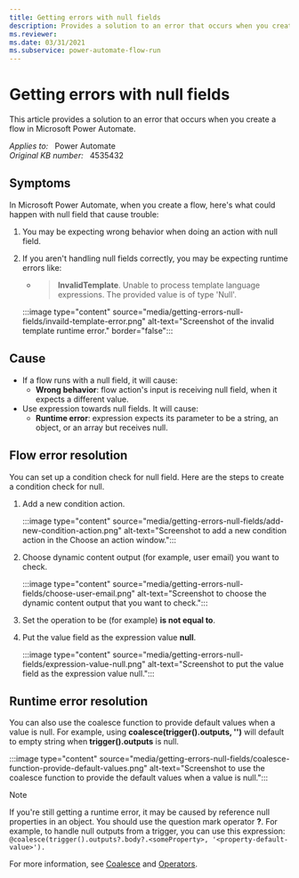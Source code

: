 ```yaml
---
title: Getting errors with null fields
description: Provides a solution to an error that occurs when you create a flow in Microsoft Power Automate.
ms.reviewer: 
ms.date: 03/31/2021
ms.subservice: power-automate-flow-run
---
```

# Getting errors with null fields

This article provides a solution to an error that occurs when you create a flow in Microsoft Power Automate.

_Applies to:_ &nbsp; Power Automate  
_Original KB number:_ &nbsp; 4535432

## Symptoms

In Microsoft Power Automate, when you create a flow, here's what could happen with null field that cause trouble:

1. You may be expecting wrong behavior when doing an action with null field.
2. If you aren't handling null fields correctly, you may be expecting runtime errors like:

   - > **InvalidTemplate**. Unable to process template language expressions. The provided value is of type 'Null'.

   :::image type="content" source="media/getting-errors-null-fields/invaild-template-error.png" alt-text="Screenshot of the invalid template runtime error." border="false":::

## Cause

- If a flow runs with a null field, it will cause:
  - **Wrong behavior**: flow action's input is receiving null field, when it expects a different value.
- Use expression towards null fields. It will cause:
  - **Runtime error**: expression expects its parameter to be a string, an object, or an array but receives null.

## Flow error resolution

You can set up a condition check for null field. Here are the steps to create a condition check for null.

1. Add a new condition action.

    :::image type="content" source="media/getting-errors-null-fields/add-new-condition-action.png" alt-text="Screenshot to add a new condition action in the Choose an action window.":::

2. Choose dynamic content output (for example, user email) you want to check.

    :::image type="content" source="media/getting-errors-null-fields/choose-user-email.png" alt-text="Screenshot to choose the dynamic content output that you want to check.":::

3. Set the operation to be (for example) **is not equal to**.
4. Put the value field as the expression value **null**.

    :::image type="content" source="media/getting-errors-null-fields/expression-value-null.png" alt-text="Screenshot to put the value field as the expression value null.":::

## Runtime error resolution

You can also use the coalesce function to provide default values when a value is null. For example, using **coalesce(trigger().outputs, '')** will default to empty string when **trigger().outputs** is null.

:::image type="content" source="media/getting-errors-null-fields/coalesce-function-provide-default-values.png" alt-text="Screenshot to use the coalesce function to provide the default values when a value is null.":::

> [!NOTE]
> If you're still getting a runtime error, it may be caused by reference null properties in an object. You should use the question mark operator **?**. For example, to handle null outputs from a trigger, you can use this expression:  
> `@coalesce(trigger().outputs?.body?.<someProperty>, '<property-default-value>').`

For more information, see [Coalesce](/azure/logic-apps/workflow-definition-language-functions-reference#coalesce) and [Operators](/azure/logic-apps/logic-apps-workflow-definition-language#operators).
